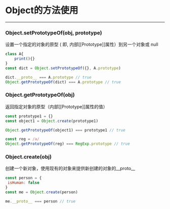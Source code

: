 # Object的方法使用

---

### Object.setPrototypeOf\(obj, prototype\)

设置一个指定的对象的原型 \( 即, 内部\[\[Prototype\]\]属性）到另一个对象或 null

```js
class A{
    print(){} 
}
const dict = Object.setPrototypeOf({}, A.prototype)

dict.__proto__ === A.prototype // true
Object.getPrototypeOf(dict) === A.prototype // true
```

### Object.getPrototypeOf\(obj\)

返回指定对象的原型（内部\[\[Prototype\]\]属性的值）

```js
const prototype1 = {}
const object1 = Object.create(prototype1)

Object.getPrototypeOf(object1) === prototype1 // true

const reg = /a/
Object.getPrototypeOf(reg) === RegExp.prototype // true
```

### Object.create\(obj\)

创建一个新对象，使用现有的对象来提供新创建的对象的\_\_proto\_\_

```js
const person = {
 isHuman: false
}
const me = Object.create(person)

me.__proto__ === person // true
```



